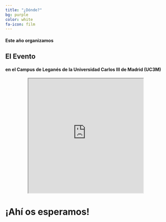 ```yaml
---
title: "¿Dónde?"
bg: purple
color: white
fa-icon: film
---
```

#### Este año organizamos

## El Evento

#### en el Campus de Leganés de la Universidad Carlos III de Madrid (UC3M)

<div style="text-align: center;">
<iframe
  width="360"
  height="360"
  src="https://www.google.com/maps/embed/v1/place?key= AIzaSyDMqjt-xzLOgk-LwScP-UwzlevX6gwPPug
    &q=Campus+Uc3m+Leganes" allowfullscreen>
</iframe>
</div>

# ¡Ahí os esperamos!



